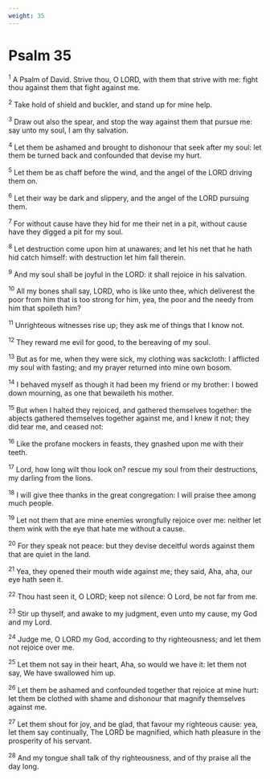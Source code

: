 ```yaml
---
weight: 35
---
```


# Psalm 35

<sup>1</sup> A Psalm of David. Strive thou, O LORD, with them that strive with me: fight thou against them that fight against me. 

<sup>2</sup> Take hold of shield and buckler, and stand up for mine help. 

<sup>3</sup> Draw out also the spear, and stop the way against them that pursue me: say unto my soul, I am thy salvation. 

<sup>4</sup> Let them be ashamed and brought to dishonour that seek after my soul: let them be turned back and confounded that devise my hurt. 

<sup>5</sup> Let them be as chaff before the wind, and the angel of the LORD driving them on. 

<sup>6</sup> Let their way be dark and slippery, and the angel of the LORD pursuing them. 

<sup>7</sup> For without cause have they hid for me their net in a pit, without cause have they digged a pit for my soul. 

<sup>8</sup> Let destruction come upon him at unawares; and let his net that he hath hid catch himself: with destruction let him fall therein. 

<sup>9</sup> And my soul shall be joyful in the LORD: it shall rejoice in his salvation. 

<sup>10</sup> All my bones shall say, LORD, who is like unto thee, which deliverest the poor from him that is too strong for him, yea, the poor and the needy from him that spoileth him? 

<sup>11</sup> Unrighteous witnesses rise up; they ask me of things that I know not. 

<sup>12</sup> They reward me evil for good, to the bereaving of my soul. 

<sup>13</sup> But as for me, when they were sick, my clothing was sackcloth: I afflicted my soul with fasting; and my prayer returned into mine own bosom. 

<sup>14</sup> I behaved myself as though it had been my friend or my brother: I bowed down mourning, as one that bewaileth his mother. 

<sup>15</sup> But when I halted they rejoiced, and gathered themselves together: the abjects gathered themselves together against me, and I knew it not; they did tear me, and ceased not: 

<sup>16</sup> Like the profane mockers in feasts, they gnashed upon me with their teeth. 

<sup>17</sup> Lord, how long wilt thou look on? rescue my soul from their destructions, my darling from the lions. 

<sup>18</sup> I will give thee thanks in the great congregation: I will praise thee among much people. 

<sup>19</sup> Let not them that are mine enemies wrongfully rejoice over me: neither let them wink with the eye that hate me without a cause. 

<sup>20</sup> For they speak not peace: but they devise deceitful words against them that are quiet in the land. 

<sup>21</sup> Yea, they opened their mouth wide against me; they said, Aha, aha, our eye hath seen it. 

<sup>22</sup> Thou hast seen it, O LORD; keep not silence: O Lord, be not far from me. 

<sup>23</sup> Stir up thyself, and awake to my judgment, even unto my cause, my God and my Lord. 

<sup>24</sup> Judge me, O LORD my God, according to thy righteousness; and let them not rejoice over me. 

<sup>25</sup> Let them not say in their heart, Aha, so would we have it: let them not say, We have swallowed him up. 

<sup>26</sup> Let them be ashamed and confounded together that rejoice at mine hurt: let them be clothed with shame and dishonour that magnify themselves against me. 

<sup>27</sup> Let them shout for joy, and be glad, that favour my righteous cause: yea, let them say continually, The LORD be magnified, which hath pleasure in the prosperity of his servant. 

<sup>28</sup> And my tongue shall talk of thy righteousness, and of thy praise all the day long. 



